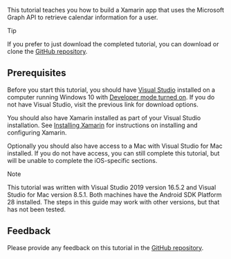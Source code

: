<!-- markdownlint-disable MD002 MD041 -->

This tutorial teaches you how to build a Xamarin app that uses the Microsoft Graph API to retrieve calendar information for a user.

> [!TIP]
> If you prefer to just download the completed tutorial, you can download or clone the [GitHub repository](https://github.com/microsoftgraph/msgraph-training-xamarin).

## Prerequisites

Before you start this tutorial, you should have [Visual Studio](https://visualstudio.microsoft.com/vs/) installed on a computer running Windows 10 with [Developer mode turned on](https://docs.microsoft.com/windows/uwp/get-started/enable-your-device-for-development). If you do not have Visual Studio, visit the previous link for download options.

You should also have Xamarin installed as part of your Visual Studio installation. See [Installing Xamarin](/xamarin/cross-platform/get-started/installation) for instructions on installing and configuring Xamarin.

Optionally you should also have access to a Mac with Visual Studio for Mac installed. If you do not have access, you can still complete this tutorial, but will be unable to complete the iOS-specific sections.

> [!NOTE]
> This tutorial was written with Visual Studio 2019 version 16.5.2 and Visual Studio for Mac version 8.5.1. Both machines have the Android SDK Platform 28 installed. The steps in this guide may work with other versions, but that has not been tested.

## Feedback

Please provide any feedback on this tutorial in the [GitHub repository](https://github.com/microsoftgraph/msgraph-training-xamarin).
